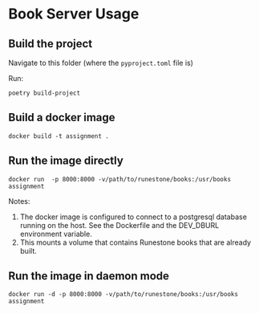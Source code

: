 # Book Server Usage

## Build the project

Navigate to this folder (where the `pyproject.toml` file is)

Run:

```shell
poetry build-project
```

## Build a docker image

```shell
docker build -t assignment .
```

## Run the image directly

```shell
docker run  -p 8000:8000 -v/path/to/runestone/books:/usr/books assignment
```

Notes:

1. The docker image is configured to connect to a postgresql database running on the host. See the Dockerfile and the DEV_DBURL environment variable.
2. This mounts a volume that contains Runestone books that are already built.

## Run the image in daemon mode

```shell
docker run -d -p 8000:8000 -v/path/to/runestone/books:/usr/books assignment
```
